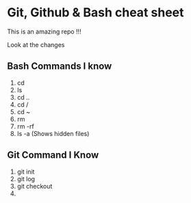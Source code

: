 # Git, Github & Bash cheat sheet

This is an amazing repo !!!

Look at the changes

## Bash Commands I know

1. cd
2. ls
3. cd ..
4. cd /
5. cd ~
6. rm
7. rm -rf
8. ls -a (Shows hidden files)


## Git Command I Know

1. git init
2. git log
3. git checkout
4. 
